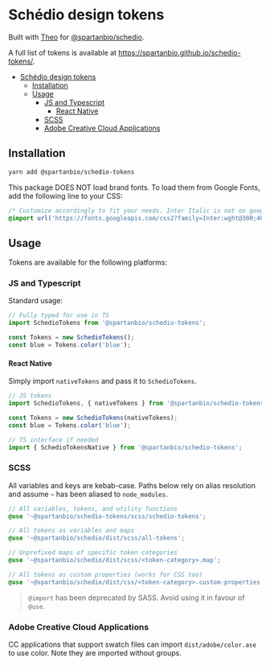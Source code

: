 # Schédio design tokens

Built with [Theo](https://github.com/salesforce-ux/theo) for
[@spartanbio/schedio](https://gitlab.com/spartanbio-ux/schedio).

A full list of tokens is available at https://spartanbio.github.io/schedio-tokens/.

- [Schédio design tokens](#schédio-design-tokens)
  - [Installation](#installation)
  - [Usage](#usage)
    - [JS and Typescript](#js-and-typescript)
      - [React Native](#react-native)
    - [SCSS](#scss)
    - [Adobe Creative Cloud Applications](#adobe-creative-cloud-applications)

## Installation

```bash
yarn add @spartanbio/schedio-tokens
```

This package DOES NOT load brand fonts. To load them from Google Fonts, add the following line to your CSS:

```css
/* Customize accordingly to fit your needs. Inter Italic is not on google fonts and most be loaded separately. */
@import url('https://fonts.googleapis.com/css2?family=Inter:wght@300;400;600;700&family=JetBrains+Mono:wght@300&display=swap');
```

## Usage

Tokens are available for the following platforms:

### JS and Typescript

Standard usage:

```js
// Fully typed for use in TS
import SchedioTokens from '@spartanbio/schedio-tokens';

const Tokens = new SchedioTokens();
const blue = Tokens.color('blue');
```

#### React Native

Simply import `nativeTokens` and pass it to `SchedioTokens`.

```js
// JS tokens
import SchedioTokens, { nativeTokens } from '@spartanbio/schedio-tokens';

const Tokens = new SchedioTokens(nativeTokens);
const blue = Tokens.color('blue');
```

```ts
// TS interface if needed
import { SchedioTokensNative } from '@spartanbio/schedio-tokens';
```

### SCSS

All variables and keys are kebab-case. Paths below rely on alias resolution and assume `~` has been aliased to
`node_modules`.

```scss
// All variables, tokens, and utility functions
@use '~@spartanbio/schedio-tokens/scss/schedio-tokens';

// All tokens as variables and maps
@use '~@spartanbio/schedio/dist/scss/all-tokens';

// Unprefixed maps of specific token categories
@use '~@spartanbio/schedio/dist/scss/<token-category>.map';

// All tokens as custom properties (works for CSS too)
@use '~@spartanbio/schedio/dist/css/<token-category>.custom-properties';
```

> `@import` has been deprecated by SASS. Avoid using it in favour of `@use`.

### Adobe Creative Cloud Applications

CC applications that support swatch files can import `dist/adobe/color.ase` to use color. Note they are imported without
groups.
